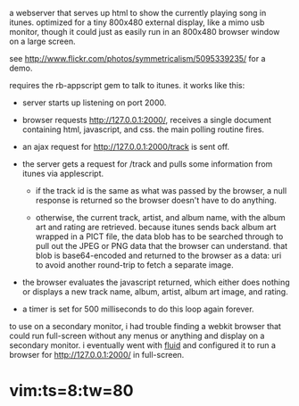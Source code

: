 a webserver that serves up html to show the currently playing song in itunes.
optimized for a tiny 800x480 external display, like a mimo usb monitor, though
it could just as easily run in an 800x480 browser window on a large screen.

see http://www.flickr.com/photos/symmetricalism/5095339235/ for a demo.

requires the rb-appscript gem to talk to itunes.  it works like this:

- server starts up listening on port 2000.

- browser requests http://127.0.0.1:2000/, receives a single document containing
  html, javascript, and css.  the main polling routine fires.

- an ajax request for http://127.0.0.1:2000/track is sent off.

- the server gets a request for /track and pulls some information from itunes
  via applescript.

	- if the track id is the same as what was passed by the browser, a null
	  response is returned so the browser doesn't have to do anything.

	- otherwise, the current track, artist, and album name, with the album
	  art and rating are retrieved.  because itunes sends back album art
	  wrapped in a PICT file, the data blob has to be searched through to
	  pull out the JPEG or PNG data that the browser can understand.  that
	  blob is base64-encoded and returned to the browser as a data: uri to
	  avoid another round-trip to fetch a separate image.

- the browser evaluates the javascript returned, which either does nothing or
  displays a new track name, album, artist, album art image, and rating.

- a timer is set for 500 milliseconds to do this loop again forever.

to use on a secondary monitor, i had trouble finding a webkit browser that could
run full-screen without any menus or anything and display on a secondary
monitor.  i eventually went with [fluid](http://fluidapp.com/) and configured it
to run a browser for http://127.0.0.1:2000/ in full-screen.

# vim:ts=8:tw=80
